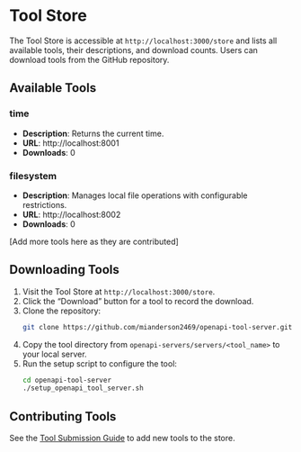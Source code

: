 # Tool Store

The Tool Store is accessible at `http://localhost:3000/store` and lists all available tools, their descriptions, and download counts. Users can download tools from the GitHub repository.

## Available Tools

### time
- **Description**: Returns the current time.
- **URL**: http://localhost:8001
- **Downloads**: 0

### filesystem
- **Description**: Manages local file operations with configurable restrictions.
- **URL**: http://localhost:8002
- **Downloads**: 0

[Add more tools here as they are contributed]

## Downloading Tools
1. Visit the Tool Store at `http://localhost:3000/store`.
2. Click the “Download” button for a tool to record the download.
3. Clone the repository:
   ```bash
   git clone https://github.com/mianderson2469/openapi-tool-server.git
   ```
4. Copy the tool directory from `openapi-servers/servers/<tool_name>` to your local server.
5. Run the setup script to configure the tool:
   ```bash
   cd openapi-tool-server
   ./setup_openapi_tool_server.sh
   ```

## Contributing Tools
See the [Tool Submission Guide](tool_submission.md) to add new tools to the store.